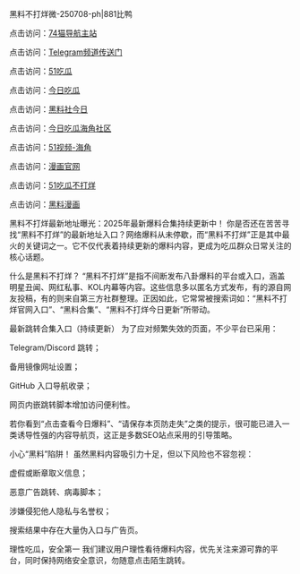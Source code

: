 黑料不打烊微-250708-ph|881比鸭

点击访问：<a href="https://74mao.com/">74猫导航主站</a>

点击访问：<a href="https://74mao.com/">Telegram频道传送门</a>

点击访问：<a href="https://ji333.pages.dev/">51吃瓜</a>

点击访问：<a href="https://li001.pages.dev/">今日吃瓜</a>

点击访问：<a href="https://gdas.pages.dev/">黑料社今日</a>

点击访问：<a href="https://jha.pages.dev/">今日吃瓜海角社区</a>

点击访问：<a href="https://sdbsd.pages.dev/">51视频-海角</a>

点击访问：<a href="https://gbs-3wd.pages.dev/">漫画官网</a>

点击访问：<a href="https://sdfsh.pages.dev/">51吃瓜不打烊</a>

点击访问：<a href="https://ert-6he.pages.dev/">黑料漫画</a>

黑料不打烊最新地址曝光：2025年最新爆料合集持续更新中！
你是否还在苦苦寻找“黑料不打烊”的最新地址入口？网络爆料从未停歇，而“黑料不打烊”正是其中最火的关键词之一。它不仅代表着持续更新的爆料内容，更成为吃瓜群众日常关注的核心话题。

什么是黑料不打烊？
“黑料不打烊”是指不间断发布八卦爆料的平台或入口，涵盖明星丑闻、网红私事、KOL内幕等内容。这些信息多以匿名方式发布，有的源自网友投稿，有的则来自第三方社群整理。正因如此，它常常被搜索词如：“黑料不打烊官网入口”、“黑料合集”、“黑料不打烊今日更新”所带动。

最新跳转合集入口（持续更新）
为了应对频繁失效的页面，不少平台已采用：

Telegram/Discord 跳转；

备用镜像网址设置；

GitHub 入口导航收录；

网页内嵌跳转脚本增加访问便利性。

若你看到“点击查看今日爆料”、“请保存本页防走失”之类的提示，很可能已进入一类诱导性强的内容导航页，这正是多数SEO站点采用的引导策略。

小心“黑料”陷阱！
虽然黑料内容吸引力十足，但以下风险也不容忽视：

虚假或断章取义信息；

恶意广告跳转、病毒脚本；

涉嫌侵犯他人隐私与名誉权；

搜索结果中存在大量伪入口与广告页。

理性吃瓜，安全第一
我们建议用户理性看待爆料内容，优先关注来源可靠的平台，同时保持网络安全意识，勿随意点击陌生跳转。


